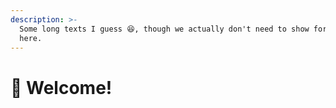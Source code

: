 ```yaml
---
description: >-
  Some long texts I guess 😆, though we actually don't need to show formality
  here.
---
```


# 🌸 Welcome!

